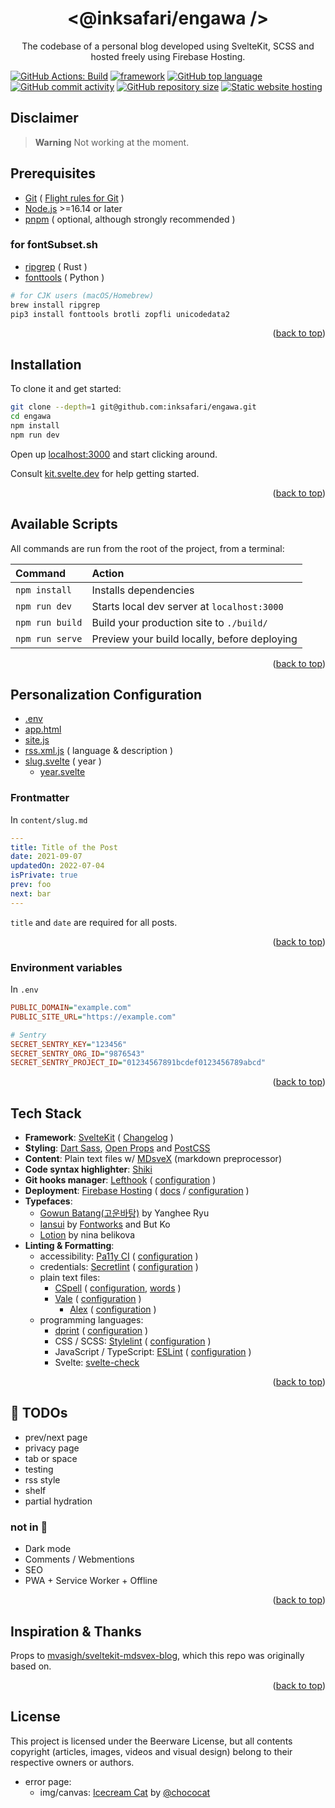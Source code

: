<div align="center">
  <h1 align="center">
    &#60;@inksafari/engawa  &#47;&#62;
  </h1>
  <p align="center">
    The codebase of a personal blog developed using SvelteKit, SCSS and hosted freely using Firebase Hosting.
    <!--
    Available rendered at https://example.com.
    <br />
    <br />
    <a href="https://example.com">View Demo</a>
    ·
    <a href="https://github.com/inksafari/engawa/issues">Report Bug</a>
    ·
    -->
  </p>
</div>

[![GitHub Actions: Build][actions-build]][actions-build-url]
[![framework][framework-badge]][svelte-url]
[![GitHub top language][lang-badge]][repo-url]
[![GitHub commit activity][activity-badge]][activity]
[![GitHub repository size][size-badge]][repo-url]
[![Static website hosting][hosting-badge]][hosting-url]

## Disclaimer

> **Warning**
> Not working at the moment.

## Prerequisites

- [Git](https://git-scm.com/) ( [Flight rules for Git](https://github.com/k88hudson/git-flight-rules) )
- [Node.js](https://nodejs.org) >=16.14 or later
- [pnpm](https://pnpm.io/) ( optional, although strongly recommended )

### for fontSubset.sh

- [ripgrep](https://github.com/BurntSushi/ripgrep) ( Rust )
- [fonttools](https://github.com/fonttools/fonttools) ( Python )

```sh
# for CJK users (macOS/Homebrew)
brew install ripgrep
pip3 install fonttools brotli zopfli unicodedata2
```

<p align="right">(<a href="#top">back to top</a>)</p>

## Installation

To clone it and get started:

```sh
git clone --depth=1 git@github.com:inksafari/engawa.git
cd engawa
npm install
npm run dev
```

Open up [localhost:3000](http://localhost:3000) and start clicking around.

Consult [kit.svelte.dev][svelte-url] for help getting started.

<p align="right">(<a href="#top">back to top</a>)</p>

## Available Scripts

All commands are run from the root of the project, from a terminal:

| Command         | Action                                       |
| :-------------- | :------------------------------------------- |
| `npm install`   | Installs dependencies                        |
| `npm run dev`   | Starts local dev server at `localhost:3000`  |
| `npm run build` | Build your production site to `./build/`     |
| `npm run serve` | Preview your build locally, before deploying |

<p align="right">(<a href="#top">back to top</a>)</p>

## Personalization Configuration

- [.env](sample.env)
- [app.html](src/app.html)
- [site.js](src/lib/site.js)
- [rss.xml.js](src/routes/rss.xml/%2Bserver.js) ( language & description )
- [slug.svelte](src/routes/%5Bslug%5D/%2Bpage.svelte) ( year )
  - [year.svelte](src/lib/components/year.svelte)

### Frontmatter

In `content/slug.md`

```yaml
---
title: Title of the Post
date: 2021-09-07
updatedOn: 2022-07-04
isPrivate: true
prev: foo
next: bar
---
```

`title` and `date` are required for all posts.

<p align="right">(<a href="#top">back to top</a>)</p>

### Environment variables

In `.env`

```ini
PUBLIC_DOMAIN="example.com"
PUBLIC_SITE_URL="https://example.com"

# Sentry
SECRET_SENTRY_KEY="123456"
SECRET_SENTRY_ORG_ID="9876543"
SECRET_SENTRY_PROJECT_ID="01234567891bcdef0123456789abcd"
```

<p align="right">(<a href="#top">back to top</a>)</p>

## Tech Stack

- **Framework**: [SvelteKit][svelte-url] ( [Changelog][SvelteKit-Changelog-url] )
- **Styling**: [Dart Sass](https://sass-lang.com/), [Open Props](https://open-props.style/) and [PostCSS](https://postcss.org/)
- **Content**: Plain text files w/ [MDsveX](https://mdsvex.pngwn.io/docs) (markdown preprocessor)
- **Code syntax highlighter**: [Shiki](https://shikijs.github.io/twoslash/)
- **Git hooks manager**: [Lefthook](https://github.com/evilmartians/lefthook) ( [configuration](lefthook.yml) )
- **Deployment**: [Firebase Hosting][hosting-url] ( [docs](https://firebase.google.com/docs/hosting) / [configuration](firebase.json) )
- **Typefaces**:
  - [Gowun Batang(고운바탕)](https://github.com/yangheeryu/Gowun-Batang) by Yanghee Ryu
  - [Iansui](https://github.com/ButTaiwan/iansui) by [Fontworks](https://github.com/fontworks-fonts/Klee) and But Ko
  - [Lotion](https://font.nina.coffee/) by nina belikova
- **Linting & Formatting**:
  - accessibility: [Pa11y CI](https://github.com/pa11y/pa11y-ci) ( [configuration](config/pa11y.json) )
  - credentials: [Secretlint](https://github.com/secretlint/secretlint) ( [configuration](.secretlintrc.js) )
  - plain text files:
    - [CSpell](https://cspell.org/) ( [configuration](cspell.json), [words](config/words.txt) )
    - [Vale](https://vale.sh/) ( [configuration](.vale.ini) )
      - [Alex](https://github.com/get-alex/alex) ( [configuration](.alexrc.yml) )
  - programming languages:
    - [dprint](https://dprint.dev/) ( [configuration](dprint.json) )
    - CSS / SCSS: [Stylelint](https://stylelint.io/) ( [configuration](config/stylelint.config.cjs) )
    - JavaScript / TypeScript: [ESLint](https://eslint.org/) ( [configuration](.eslintrc.cjs) )
    - Svelte: [svelte-check](https://www.npmjs.com/package/svelte-check)

<!-- codespell -->

<p align="right">(<a href="#top">back to top</a>)</p>

## 📌 TODOs

- prev/next page
- privacy page
- tab or space
- testing
- rss style
- shelf
- partial hydration

### not in 📝

- Dark mode
- Comments / Webmentions
- SEO
- PWA + Service Worker + Offline

<p align="right">(<a href="#top">back to top</a>)</p>

## Inspiration & Thanks

Props to [mvasigh/sveltekit-mdsvex-blog](https://github.com/mvasigh/sveltekit-mdsvex-blog), which this repo was originally based on.

<p align="right">(<a href="#top">back to top</a>)</p>

## License

This project is licensed under the Beerware License, but all contents copyright (articles, images, videos and visual design) belong to their respective owners or authors.

- error page:
  - img/canvas: [Icecream Cat](https://rive.app/community/2336-4633-icecream-cat/) by [@chococat](https://rive.app/chococat/)

<!-- MARKDOWN LINKS & IMAGES -->

[actions-build]: https://img.shields.io/github/actions/workflow/status/inksafari/engawa/build.yml?branch=main&style=for-the-badge&logo=github&labelColor=111b27
[actions-codeql]: https://img.shields.io/github/actions/workflow/status/inksafari/engawa/codeql.yml?branch=main&style=for-the-badge&logo=github&labelColor=111b27
[actions-build-url]: https://github.com/inksafari/engawa/actions/workflows/build.yml
[framework-badge]: https://img.shields.io/badge/framework-SvelteKit-orange.svg?style=for-the-badge&logo=svelte&labelColor=111b27&logoColor=white
[svelte-url]: https://kit.svelte.dev
[SvelteKit-Changelog-url]: https://github.com/sveltejs/kit#packages
[activity-badge]: https://img.shields.io/github/commit-activity/m/inksafari/engawa.svg?style=for-the-badge&logo=github&labelColor=111b27&color=%2300a8ff
[activity]: https://github.com/inksafari/engawa/graphs/commit-activity
[last-commit-badge]: https://img.shields.io/github/last-commit/inksafari/engawa/main.svg?style=for-the-badge&logo=github&labelColor=111b27
[size-badge]: https://img.shields.io/github/repo-size/inksafari/engawa.svg?style=for-the-badge&logo=files&labelColor=111b27&logoColor=white&color=ff69b4
[repo-url]: https://github.com/inksafari/engawa
[repo-issues]: https://github.com/inksafari/engawa/issues
[repo-owner]: https://twitter.com/inksafari
[lang-badge]: https://img.shields.io/github/languages/top/inksafari/engawa.svg?style=for-the-badge&logo=javascript&labelColor=111b27&color=8372f3
[tloc-badge]: https://tokei.rs/b1/github/inksafari/engawa
[hosting-badge]: https://img.shields.io/badge/Cloud-Firebase_Hosting-informational?style=for-the-badge&logo=firebase&labelColor=111b27&logoColor=white&color=ffcb2b
[hosting-url]: https://firebase.google.com/

<!--
&logoColor=ff3860 ff859d

Unit Testing with [Vitest], E2E Testing with [Playwright] on GitHub Actions

[Vitest]: https://vitest.dev/
[Playwright]: https://playwright.dev/

[Histoire]: https://histoire.dev/

https://img.shields.io/badge/DEMO-example.com-informational?style=for-the-badge&logo=firebase&labelColor=111b27&logoColor=ffcb2b&color=d0dae7

## Have an idea? Notice a bug?
We'd love to hear your feedback! Feel free to log an issue on our [GitHub issues page][repo-issues]. If your question is more personal, [our Twitter DMs][repo-owner] are always open as well.
-->
